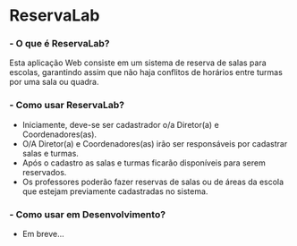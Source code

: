 # ReservaLab

### - O que é ReservaLab?

Esta aplicação Web consiste em um sistema de reserva de salas para escolas, garantindo assim que não haja conflitos de horários entre turmas por uma sala ou quadra.


### - Como usar ReservaLab?

- Iniciamente, deve-se ser cadastrador o/a Diretor(a) e Coordenadores(as).
- O/A Diretor(a) e Coordenadores(as) irão ser responsáveis por cadastrar salas e turmas.
- Após o cadastro as salas e turmas ficarão disponíveis para serem reservados.
- Os professores poderão fazer reservas de salas ou de áreas da escola que estejam previamente cadastradas no sistema.

### - Como usar em Desenvolvimento?

- Em breve...
  